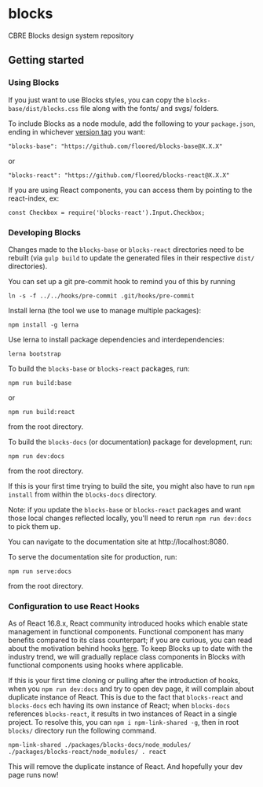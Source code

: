 # blocks

CBRE Blocks design system repository

## Getting started

### Using Blocks

If you just want to use Blocks styles, you can copy the `blocks-base/dist/blocks.css` file along with the fonts/ and svgs/ folders.

To include Blocks as a node module, add the following to your `package.json`, ending in whichever [version tag](https://github.com/floored/blocks/tags) you want:
```
"blocks-base": "https://github.com/floored/blocks-base@X.X.X"
```
or
```
"blocks-react": "https://github.com/floored/blocks-react@X.X.X"
```

If you are using React components, you can access them by pointing to the react-index, ex:
```
const Checkbox = require('blocks-react').Input.Checkbox;
```

### Developing Blocks

Changes made to the `blocks-base` or `blocks-react` directories need to be rebuilt (via `gulp build` to update the generated files in their respective `dist/` directories).

You can set up a git pre-commit hook to remind you of this by running
```
ln -s -f ../../hooks/pre-commit .git/hooks/pre-commit
```

Install lerna (the tool we use to manage multiple packages):
```
npm install -g lerna
```

Use lerna to install package dependencies and interdependencies:
```
lerna bootstrap
```

To build the `blocks-base` or `blocks-react` packages, run:
```
npm run build:base
```
or
```
npm run build:react
```
from the root directory.

To build the `blocks-docs` (or documentation) package for development, run:

```
npm run dev:docs
```
from the root directory.

If this is your first time trying to build the site, you might also have to run `npm install` from within the `blocks-docs` directory.

Note: if you update the `blocks-base` or `blocks-react` packages and want those local changes reflected locally, you'll need to rerun `npm run dev:docs` to pick them up.

You can navigate to the documentation site at http://localhost:8080.

To serve the documentation site for production, run:
```
npm run serve:docs
```
from the root directory.

### Configuration to use React Hooks

As of React 16.8.x, React community introduced hooks which enable state management in functional components. Functional component has many benefits compared to its class counterpart; if you are curious, you can read about the motivation behind hooks [here](https://reactjs.org/docs/hooks-intro.html#motivation). To keep Blocks up to date with the industry trend, we will gradually replace class components in Blocks with functional components using hooks where applicable.

If this is your first time cloning or pulling after the introduction of hooks, when you `npm run dev:docs` and try to open dev page, it will complain about duplicate instance of React. This is due to the fact that `blocks-react` and `blocks-docs` ech having its own instance of React; when `blocks-docs` references `blocks-react`, it results in two instances of React in a single project. To resolve this, you can `npm i npm-link-shared -g`, then in root `blocks/` directory run the following command.
```
npm-link-shared ./packages/blocks-docs/node_modules/ ./packages/blocks-react/node_modules/ . react
```
This will remove the duplicate instance of React. And hopefully your dev page runs now!
